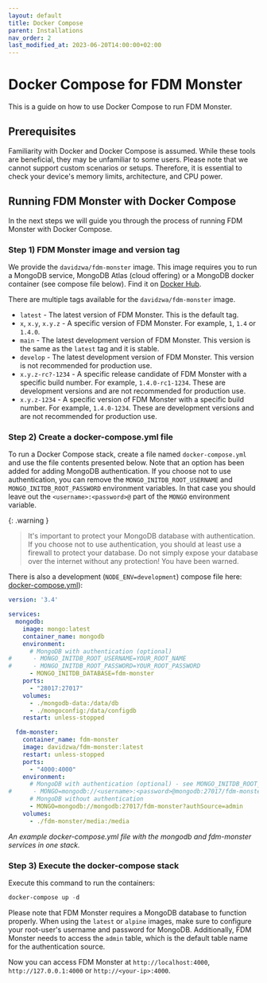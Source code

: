 ```yaml
---
layout: default
title: Docker Compose
parent: Installations
nav_order: 2
last_modified_at: 2023-06-20T14:00:00+02:00
---
```


# Docker Compose for FDM Monster

This is a guide on how to use Docker Compose to run FDM Monster.

## Prerequisites

Familiarity with Docker and Docker Compose is assumed. While these tools are beneficial, they may be unfamiliar to some users. 
Please note that we cannot support custom scenarios or setups. Therefore, it is essential to check your device's memory limits, architecture, and CPU power.

## Running FDM Monster with Docker Compose

In the next steps we will guide you through the process of running FDM Monster with Docker Compose.

### Step 1) FDM Monster image and version tag
We provide the `davidzwa/fdm-monster` image. This image requires you to run a MongoDB service, MongoDB Atlas (cloud offering) or a MongoDB docker container (see compose file below).
Find it on [Docker Hub](https://hub.docker.com/r/davidzwa/fdm-monster/tags).

There are multiple tags available for the `davidzwa/fdm-monster` image.
- `latest` - The latest version of FDM Monster. This is the default tag.
- `x`, `x.y`, `x.y.z` - A specific version of FDM Monster. For example, `1`, `1.4` or `1.4.0`.
- `main` - The latest development version of FDM Monster. This version is the same as the `latest` tag and it is stable.
- `develop` - The latest development version of FDM Monster. This version is not recommended for production use.
- `x.y.z-rc?-1234` - A specific release candidate of FDM Monster with a specific build number. For example, `1.4.0-rc1-1234`. These are development versions and are not recommended for production use.
- `x.y.z-1234` - A specific version of FDM Monster with a specific build number. For example, `1.4.0-1234`. These are development versions and are not recommended for production use.

### Step 2) Create a docker-compose.yml file
To run a Docker Compose stack, create a file named `docker-compose.yml` and use the file contents presented below. Note that an option has been added for adding MongoDB authentication. 
If you choose not to use authentication, you can remove the `MONGO_INITDB_ROOT_USERNAME` and `MONGO_INITDB_ROOT_PASSWORD` environment variables.
In that case you should leave out the `<username>:<password>@` part of the `MONGO` environment variable. 

{: .warning }
> It's important to protect your MongoDB database with authentication. If you choose not to use authentication, you should at least use a firewall to protect your database.
> Do not simply expose your database over the internet without any protection! You have been warned.

There is also a development (`NODE_ENV=development`) compose file here: [docker-compose.yml](../../docker-compose.yml)):

```yaml
version: '3.4'

services:
  mongodb:
    image: mongo:latest
    container_name: mongodb
    environment:
      # MongoDB with authentication (optional)
#      - MONGO_INITDB_ROOT_USERNAME=YOUR_ROOT_NAME
#      - MONGO_INITDB_ROOT_PASSWORD=YOUR_ROOT_PASSWORD
      - MONGO_INITDB_DATABASE=fdm-monster
    ports:
      - "28017:27017"
    volumes:
      - ./mongodb-data:/data/db
      - ./mongoconfig:/data/configdb
    restart: unless-stopped

  fdm-monster:
    container_name: fdm-monster
    image: davidzwa/fdm-monster:latest
    restart: unless-stopped
    ports:
      - "4000:4000"
    environment:
      # MongoDB with authentication (optional) - see MONGO_INITDB_ROOT_USERNAME and MONGO_INITDB_ROOT_PASSWORD above
#      - MONGO=mongodb://<username>:<password>@mongodb:27017/fdm-monster?authSource=admin
      # MongoDB without authentication
      - MONGO=mongodb://mongodb:27017/fdm-monster?authSource=admin
    volumes:
      - ./fdm-monster/media:/media
```
_An example docker-compose.yml file with the mongodb and fdm-monster services in one stack._

### Step 3) Execute the docker-compose stack 
Execute this command to run the containers:

```powershell
docker-compose up -d
```

Please note that FDM Monster requires a MongoDB database to function properly. When using the `latest` or `alpine` images, 
make sure to configure your root-user's username and password for MongoDB. 
Additionally, FDM Monster needs to access the `admin` table, which is the default table name for the authentication source.

Now you can access FDM Monster at `http://localhost:4000`, `http://127.0.0.1:4000` or `http://<your-ip>:4000`.
